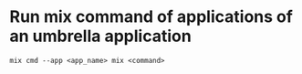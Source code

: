 # Run mix command of applications of an umbrella application

    mix cmd --app <app_name> mix <command>
